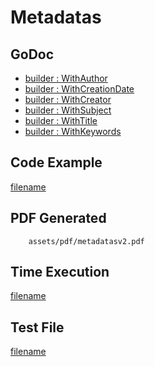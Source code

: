 # Metadatas

## GoDoc
* [builder : WithAuthor](https://pkg.go.dev/github.com/flanksource/maroto/v2/pkg/config#CfgBuilder.WithAuthor)
* [builder : WithCreationDate](https://pkg.go.dev/github.com/flanksource/maroto/v2/pkg/config#CfgBuilder.WithCreationDate)
* [builder : WithCreator](https://pkg.go.dev/github.com/flanksource/maroto/v2/pkg/config#CfgBuilder.WithCreator)
* [builder : WithSubject](https://pkg.go.dev/github.com/flanksource/maroto/v2/pkg/config#CfgBuilder.WithSubject)
* [builder : WithTitle](https://pkg.go.dev/github.com/flanksource/maroto/v2/pkg/config#CfgBuilder.WithTitle)
* [builder : WithKeywords](https://pkg.go.dev/github.com/flanksource/maroto/v2/pkg/config#CfgBuilder.WithKeywords)

## Code Example
[filename](../../assets/examples/metadatas/v2/main.go ':include :type=code')

## PDF Generated
```pdf
	assets/pdf/metadatasv2.pdf
```

## Time Execution
[filename](../../assets/text/metadatasv2.txt  ':include :type=code')

## Test File
[filename](https://raw.githubusercontent.com/johnfercher/maroto/master/test/maroto/examples/metadatas.json  ':include :type=code')
